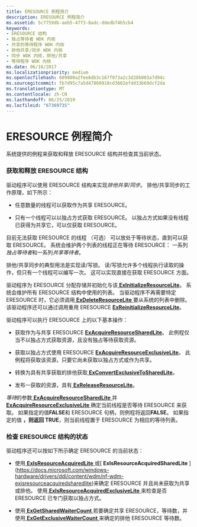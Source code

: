 ```yaml
---
title: ERESOURCE 例程简介
description: ERESOURCE 例程简介
ms.assetid: 5c7759db-aeb5-47f3-8adc-ddedb74b5cb4
keywords:
- ERESOURCE 结构
- 独占等待者 WDK 内核
- 共享的等待程序 WDK 内核
- 排他共享/同步 WDK 内核
- 同步 WDK 内核，排他/共享
- 等待程序 WDK 内核
ms.date: 06/16/2017
ms.localizationpriority: medium
ms.openlocfilehash: 609800a2fee6db3c167f973a2c3d28b003a7d94c
ms.sourcegitcommit: fb7d95c7a5d47860918cd3602efdd33b69dcf2da
ms.translationtype: MT
ms.contentlocale: zh-CN
ms.lasthandoff: 06/25/2019
ms.locfileid: "67369735"
---
```

# <a name="introduction-to-eresource-routines"></a>ERESOURCE 例程简介





系统提供的例程来获取和释放 ERESOURCE 结构并检查其当前状态。

### <a name="acquiring-and-releasing-an-eresource-structure"></a>获取和释放 ERESOURCE 结构

驱动程序可以使用 ERESOURCE 结构来实现*排他共享/同步*。 排他/共享同步的工作原理，如下所示：

-   任意数量的线程可以获取作为共享 ERESOURCE。

-   只有一个线程可以以独占方式获取 ERESOURCE。 以独占方式如果没有线程已获得为共享它，可以仅获取 ERESOURCE。

目前无法获取 ERESOURCE 的线程 （可选） 可以放处于等待状态，直到可以获取 ERESOURCE。 系统会维护两个列表的线程正在等待 ERESOURCE： 一系列*独占等待者*和一系列*共享等待者*。

排他/共享同步的典型用法是实现读/写锁。 读/写锁允许多个线程执行读取的操作，但只有一个线程可以编写一次。 这可以实现直接在获取 ERESOURCE 方面。

驱动程序为 ERESOURCE 分配存储并初始化与该[ **ExInitializeResourceLite**](https://docs.microsoft.com/windows-hardware/drivers/ddi/content/wdm/nf-wdm-exinitializeresourcelite)。 系统会维护所有 ERESOURCE 结构中使用的列表。 当驱动程序不再需要特定 ERESOURCE 时，它必须调用[ **ExDeleteResourceLite** ](https://docs.microsoft.com/windows-hardware/drivers/ddi/content/wdm/nf-wdm-exdeleteresourcelite)要从系统的列表中删除。 该驱动程序还可以通过调用重用 ERESOURCE [ **ExReinitializeResourceLite**](https://docs.microsoft.com/windows-hardware/drivers/ddi/content/wdm/nf-wdm-exreinitializeresourcelite)。

驱动程序可以执行 ERESOURCE 上的以下基本操作：

-   获取作为与共享 ERESOURCE [ **ExAcquireResourceSharedLite**](https://msdn.microsoft.com/library/windows/hardware/ff544363)。 此例程仅当不以独占方式获取资源，且没有独占等待获取资源。

-   获取以独占方式使用 ERESOURCE [ **ExAcquireResourceExclusiveLite**](https://msdn.microsoft.com/library/windows/hardware/ff544351)。 此例程将获取该资源，只要它尚未获取以独占方式或作为共享。

-   转换为具有共享获取的排他获取[ **ExConvertExclusiveToSharedLite**](https://msdn.microsoft.com/library/windows/hardware/ff544558)。

-   发布一获取的资源，具有[ **ExReleaseResourceLite**](https://docs.microsoft.com/windows-hardware/drivers/ddi/content/wdm/nf-wdm-exreleaseresourcelite)。

*等待*的参数[ **ExAcquireResourceSharedLite** ](https://msdn.microsoft.com/library/windows/hardware/ff544363)并[ **ExAcquireResourceExclusiveLite** ](https://msdn.microsoft.com/library/windows/hardware/ff544351)确定当前线程是否等待 ERESOURCE 来获取。 如果指定的值**FALSE**和 ERESOURCE 句柄，则例程将返回**FALSE**。 如果指定的值 **，则返回 TRUE**，则当前线程置于 ERESOURCE 为相应的等待列表。

### <a name="examining-the-state-of-an-eresource-structure"></a>检查 ERESOURCE 结构的状态

驱动程序还可以按如下所示确定 ERESOURCE 的当前状态：

-   使用[ **ExIsResourceAcquiredLite** ](https://docs.microsoft.com/previous-versions/windows/hardware/drivers/ff545466(v=vs.85))或[ **ExIsResourceAcquiredSharedLite** ](https://docs.microsoft.com/windows-hardware/drivers/ddi/content/wdm/nf-wdm-exisresourceacquiredsharedlite)来确定 ERESOURCE 并且尚未获取为共享或排他。 使用[ **ExIsResourceAcquiredExclusiveLite** ](https://docs.microsoft.com/windows-hardware/drivers/ddi/content/wdm/nf-wdm-exisresourceacquiredexclusivelite)来检查是否 ERESOURCE 已专门获取以独占方式。

-   使用[ **ExGetSharedWaiterCount** ](https://docs.microsoft.com/windows-hardware/drivers/ddi/content/wdm/nf-wdm-exgetsharedwaitercount)若要确定共享 ERESOURCE，等待数，并使用[ **ExGetExclusiveWaiterCount** ](https://docs.microsoft.com/windows-hardware/drivers/ddi/content/wdm/nf-wdm-exgetexclusivewaitercount)来确定的排他 ERESOURCE 等待数。

 

 





